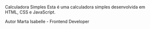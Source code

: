Calculadora Simples
Esta é uma calculadora simples desenvolvida em HTML, CSS e JavaScript. 

Autor
Marta Isabelle - Frontend Developer
